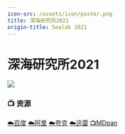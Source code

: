 ```yaml
---
icon-src: /assets/icon/poster.png
title: 深海研究所2021
origin-title: Sealab 2021
---
```

# 深海研究所2021

![](/assets/image/sealab-2021-770x433.jpg)

### 📺 资源 <Badge type="warning" text="HWLINN译制" />

[☁️百度](https://pan.baidu.com/s/1oTG0CNCAzpzNsbYKtUXP4Q?pwd=emvc) [☁️阿里](https://www.alipan.com/s/2Tb3dXH1css) [☁️夸克](https://pan.quark.cn/s/44983f32558e) [☁️迅雷](https://pan.xunlei.com/s/VOFaWg6Jdn_D5hWAba6kN1yqA1?pwd=er2m#) [📺MDpan](https://pan.mdsub.top/%E6%B7%B1%E6%B5%B7%E7%A0%94%E7%A9%B6%E6%89%802021)
